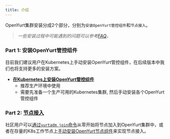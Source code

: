```yaml
---
title: 介绍
---
```


OpenYurt集群安装分成2个部分，分别为`安装OpenYurt管控组件`和`节点接入`。

> *一些安装过程中可能遇到的问题可以参考[FAQ](../faq/yurthub.md)。*

### Part 1: 安装OpenYurt管控组件

目前我们建议用户在Kubernetes上手动安装OpenYurt管控组件，在后续版本中我们也将支持更多的安装方案。
  - **[在Kubernetes上安装OpenYurt管控组件](./manually-setup.md)**
    - 推荐生产环境中使用
    - 需要先准备一个生产可用的Kubernetes集群, 然后手动安装各个OpenYurt管控组件

### Part 2: [节点接入](./yurtadm-join.md)

社区用户可以[通过`yurtadm join`命令](./yurtadm-join.md#1-从零开始把节点加入集群)从零开始将节点加入到OpenYurt集群中，或者在存量的K8s工作节点上[手动安装OpenYurt节点组件](./yurtadm-join.md#2-在存量的k8s节点上安装openyurt-node组件)来实现节点接入。